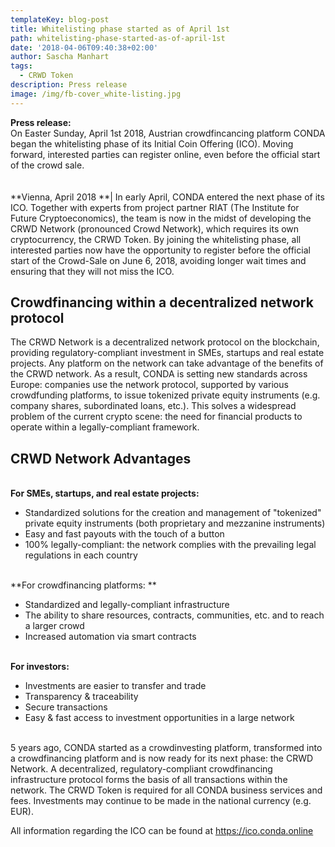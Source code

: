 ```yaml
---
templateKey: blog-post
title: Whitelisting phase started as of April 1st
path: whitelisting-phase-started-as-of-april-1st
date: '2018-04-06T09:40:38+02:00'
author: Sascha Manhart
tags:
  - CRWD Token
description: Press release
image: /img/fb-cover_white-listing.jpg
---
```

**Press release:**\
On Easter Sunday, April 1st 2018, Austrian crowdfincancing platform CONDA began the whitelisting phase of its Initial Coin Offering (ICO). Moving forward, interested parties can register online, even before the official start of the crowd sale.\
\
\
**Vienna, April 2018 **| In early April, CONDA entered the next phase of its ICO. Together with experts from project partner RIAT (The Institute for Future Cryptoeconomics), the team is now in the midst of developing the CRWD Network (pronounced Crowd Network), which requires its own cryptocurrency, the CRWD Token.  By joining the whitelisting phase, all interested parties now have the opportunity to register before the official start of the Crowd-Sale on June 6, 2018, avoiding longer wait times and ensuring that they will not miss the ICO.



## Crowdfinancing within a decentralized network protocol

The CRWD Network is a decentralized network protocol on the blockchain, providing regulatory-compliant investment in SMEs, startups and real estate projects. Any platform on the network can take advantage of the benefits of the CRWD network. As a result, CONDA is setting new standards across Europe: companies use the network protocol, supported by various crowdfunding platforms, to issue tokenized private equity instruments (e.g. company shares, subordinated loans, etc.). This solves a widespread problem of the current crypto scene: the need for financial products to operate within a legally-compliant framework.





## CRWD Network Advantages

\
**For SMEs, startups, and real estate projects:**

* Standardized solutions for the creation and management of "tokenized" private equity instruments (both proprietary and mezzanine instruments) 
* Easy and fast payouts with the touch of a button 
* 100% legally-compliant: the network complies with the prevailing legal regulations in each country

\
**For crowdfinancing platforms: **

* Standardized and legally-compliant infrastructure 
* The ability to share resources, contracts, communities, etc. and to reach a larger crowd
* Increased automation via smart contracts 

\
**For investors:**

* Investments are easier to transfer and trade 
* Transparency & traceability 
* Secure transactions
* Easy & fast access to investment opportunities in a large network

\
5 years ago, CONDA started as a crowdinvesting platform, transformed into a crowdfinancing platform and is now ready for its next phase: the CRWD Network. A decentralized, regulatory-compliant crowdfinancing infrastructure protocol forms the basis of all transactions within the network. The CRWD Token is required for all CONDA business services and fees. Investments may continue to be made in the national currency (e.g. EUR).

All information regarding the ICO can be found at <https://ico.conda.online>
